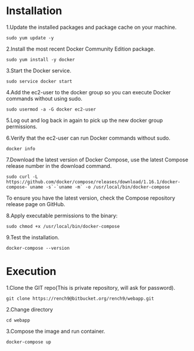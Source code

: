 # Installation #

1.Update the installed packages and package cache on your machine.

`sudo yum update -y`

2.Install the most recent Docker Community Edition package.

`sudo yum install -y docker`

3.Start the Docker service.

`sudo service docker start`

4.Add the ec2-user to the docker group so you can execute Docker commands without using sudo.

`sudo usermod -a -G docker ec2-user`

5.Log out and log back in again to pick up the new docker group permissions.

6.Verify that the ec2-user can run Docker commands without sudo.

`docker info`



7.Download the latest version of Docker Compose, use the latest Compose release number in the download command.

``sudo curl -L https://github.com/docker/compose/releases/download/1.16.1/docker-compose-`uname -s`-`uname -m` -o /usr/local/bin/docker-compose``

To ensure you have the latest version, check the Compose repository release page on GitHub.

8.Apply executable permissions to the binary:

`sudo chmod +x /usr/local/bin/docker-compose`

9.Test the installation.

`docker-compose --version`

# Execution #

1.Clone the GIT repo(This is private repository, will ask for password).

`git clone https://rench9@bitbucket.org/rench9/webapp.git`

2.Change directory

`cd webapp`

3.Compose the image and run container.

`docker-compose up`